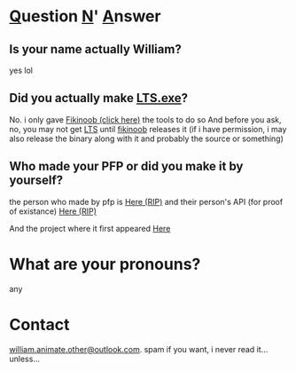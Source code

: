 # <u>Q</u>uestion <u>N</u>' <u>A</u>nswer

## Is your name actually William?

yes lol

## Did you actually make [LTS.exe](https://youtu.be/Ha-0MIpaieo)?

No. i only gave [Fikinoob (click here)](https://github.com/fikinoob) the tools to do so
And before you ask, no, you may not get [LTS](https://youtu.be/Ha-0MIpaieo) until [fikinoob](https://github.com/fikinoob) releases it (if i have permission, i may also release the binary along with it and probably the source or something)

## Who made your PFP or did you make it by yourself?
the person who made by pfp is [Here (RIP)](https://scratch.mit.edu/users/aipha_coder) and their person's API (for proof of existance) [Here (RIP)](https://api.scratch.mit.edu/users/aipha_coder)

And the project where it first appeared [Here](https://scratch.mit.edu/projects/429872093/)

# What are your pronouns?

any

# Contact

[william.animate.other@outlook.com](mailto://william.animate.other@outlook.com). spam if you want, i never read it... unless...

